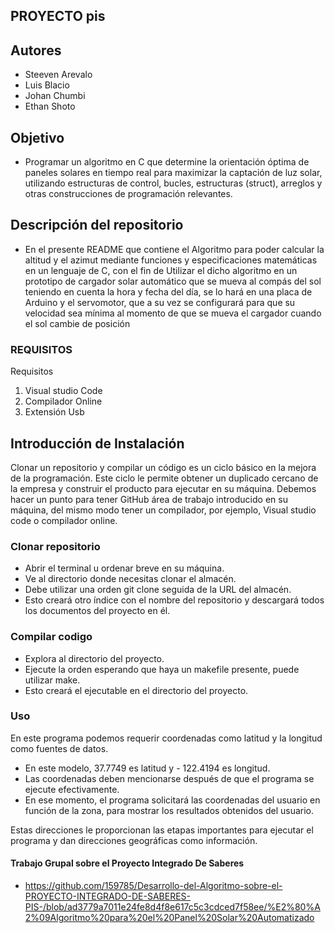 ## PROYECTO pis

## Autores 
- Steeven Arevalo
- Luis Blacio
- Johan Chumbi
- Ethan Shoto

## Objetivo
- Programar un algoritmo en C que determine la orientación óptima de paneles solares en tiempo real para maximizar la captación de luz solar, utilizando estructuras de control, bucles, estructuras (struct), arreglos y otras construcciones de programación relevantes.

## Descripción del repositorio
- En el presente README que contiene el Algoritmo para poder calcular la altitud y el azimut mediante funciones y especificaciones matemáticas en un lenguaje de C, con el fin de Utilizar el dicho algoritmo en un prototipo de cargador solar automático que se mueva  al compás del sol teniendo en cuenta la hora y fecha del día, se lo hará en una placa de Arduino y el servomotor, que a su vez se configurará para que su velocidad sea mínima al momento de que se mueva el cargador cuando el sol cambie de posición

### REQUISITOS
Requisitos
1. Visual studio Code
2. ⁠Compilador Online 
3. ⁠Extensión Usb 

## Introducción de Instalación

Clonar un repositorio y compilar un código es un ciclo básico en la mejora de la programación. Este ciclo le permite obtener un duplicado cercano de la empresa y construir el producto para ejecutar en su máquina. Debemos hacer un punto para tener GitHub área de trabajo introducido en su máquina, del mismo modo tener un compilador, por ejemplo, Visual studio code o compilador online.

### Clonar repositorio
- Abrir el terminal u ordenar breve en su máquina.
- Ve al directorio donde necesitas clonar el almacén.
-	Debe utilizar una orden git clone seguida de la URL del almacén.
-	Esto creará otro índice con el nombre del repositorio y descargará todos los documentos del proyecto en él.
### Compilar codigo
- Explora al directorio del proyecto.
-	Ejecute la orden esperando que haya un makefile presente, puede utilizar make.
-	Esto creará el ejecutable en el directorio del proyecto.

### Uso

En este programa podemos requerir coordenadas como latitud y la longitud como fuentes de datos.

- En este modelo, 37.7749 es latitud y - 122.4194 es longitud.
- Las coordenadas deben mencionarse después de que el programa se ejecute efectivamente.
- En ese momento, el programa solicitará las coordenadas del usuario en función de la zona, para mostrar los resultados obtenidos del usuario.

Estas direcciones le proporcionan las etapas importantes para ejecutar el programa y dan direcciones geográficas como información.

#### Trabajo Grupal sobre el Proyecto Integrado De Saberes
- https://github.com/159785/Desarrollo-del-Algoritmo-sobre-el-PROYECTO-INTEGRADO-DE-SABERES-PIS-/blob/ad3779a7011e24fe8d4f8e617c5c3cdced7f58ee/%E2%80%A2%09Algoritmo%20para%20el%20Panel%20Solar%20Automatizado

